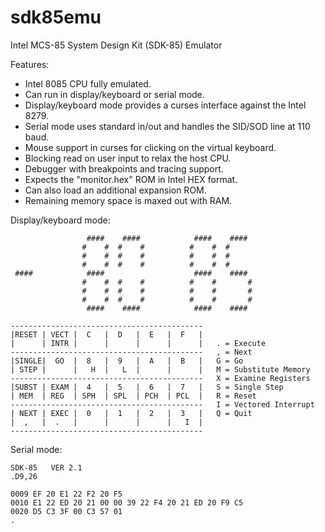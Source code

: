# sdk85emu
Intel MCS-85 System Design Kit (SDK-85) Emulator

Features:
* Intel 8085 CPU fully emulated.
* Can run in display/keyboard or serial mode.
* Display/keyboard mode provides a curses interface against the Intel 8279.
* Serial mode uses standard in/out and handles the SID/SOD line at 110 baud.
* Mouse support in curses for clicking on the virtual keyboard.
* Blocking read on user input to relax the host CPU.
* Debugger with breakpoints and tracing support.
* Expects the "monitor.hex" ROM in Intel HEX format.
* Can also load an additional expansion ROM.
* Remaining memory space is maxed out with RAM.

Display/keyboard mode:
```
                 ####    ####            ####    ####
                #    #  #    #          #    #  #
                #    #  #    #          #    #  #
                #    #  #    #          #    #  #
 ####            ####                    ####    ####
                #    #  #    #          #    #       #
                #    #  #    #          #    #       #
                #    #  #    #          #    #       #
                 ####    ####            ####    ####

-------------------------------------------
|RESET | VECT |  C   |  D   |  E   |  F   |
|      | INTR |      |      |	   |	  |   . = Execute
-------------------------------------------   , = Next
|SINGLE|  GO  |  8   |  9   |  A   |  B   |   G = Go
| STEP |      |   H  |   L  |	   |	  |   M = Substitute Memory
-------------------------------------------   X = Examine Registers
|SUBST | EXAM |  4   |  5   |  6   |  7   |   S = Single Step
| MEM  | REG  | SPH  | SPL  | PCH  | PCL  |   R = Reset
-------------------------------------------   I = Vectored Interrupt
| NEXT | EXEC |  0   |  1   |  2   |  3   |   Q = Quit
|  ,   |  .   |      |      |	   |   I  |
-------------------------------------------
```

Serial mode:
```
SDK-85   VER 2.1
.D9,26

0009 EF 20 E1 22 F2 20 F5
0010 E1 22 ED 20 21 00 00 39 22 F4 20 21 ED 20 F9 C5
0020 D5 C3 3F 00 C3 57 01
.
```


